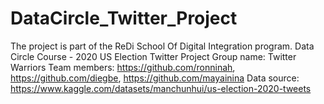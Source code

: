 # DataCircle_Twitter_Project
The project is part of the ReDi School Of Digital Integration program.
Data Circle Course - 2020 US Election Twitter Project
Group name: Twitter Warriors
Team members: https://github.com/ronninah, https://github.com/diegbe, https://github.com/mayainina
Data source: https://www.kaggle.com/datasets/manchunhui/us-election-2020-tweets

